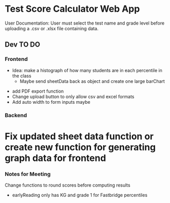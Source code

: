 # Test Score Calculator Web App
User Documentation:
    User must select the test name and grade level before uploading a .csv or .xlsx file containing data. 

## **Dev TO DO**
### Frontend

- Idea: make a histograph of how many students are in each percentile in the class
    * Maybe send sheetData back as object and create one large barChart

* add PDF export function
* Change upload button to only allow csv and excel formats
* Add auto width to form inputs maybe

### Backend

# Fix updated sheet data function or create new function for generating graph data for frontend


### Notes for Meeting


Change functions to round scores before computing results

- earlyReading only has KG and grade 1 for Fastbridge percentiles


